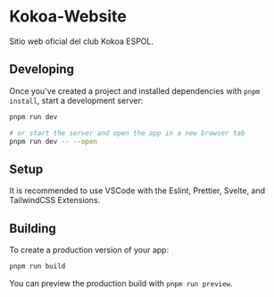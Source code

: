 # Kokoa-Website

Sitio web oficial del club Kokoa ESPOL.

## Developing

Once you've created a project and installed dependencies with `pnpm install`, start a development server:

```bash
pnpm run dev

# or start the server and open the app in a new browser tab
pnpm run dev -- --open
```

## Setup

It is recommended to use VSCode with the Eslint, Prettier, Svelte, and TailwindCSS Extensions.

## Building

To create a production version of your app:

```bash
pnpm run build
```

You can preview the production build with `pnpm run preview`.
